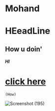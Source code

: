 # Mohand
# HEeadLine
## How u doin'
##### HI
# [click here](https://docs.github.com/en/get-started/writing-on-github/getting-started-with-writing-and-formatting-on-github/basic-writing-and-formatting-syntax)

```(How)```

![Screenshot (195)](https://user-images.githubusercontent.com/99893905/154524562-a351883a-1ebf-4f21-9a90-34a36595039e.png)

